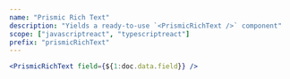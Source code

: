```yaml
---
name: "Prismic Rich Text"
description: "Yields a ready-to-use `<PrismicRichText />` component"
scope: ["javascriptreact", "typescriptreact"]
prefix: "prismicRichText"
---
```


```jsx
<PrismicRichText field={${1:doc.data.field}} />
```
